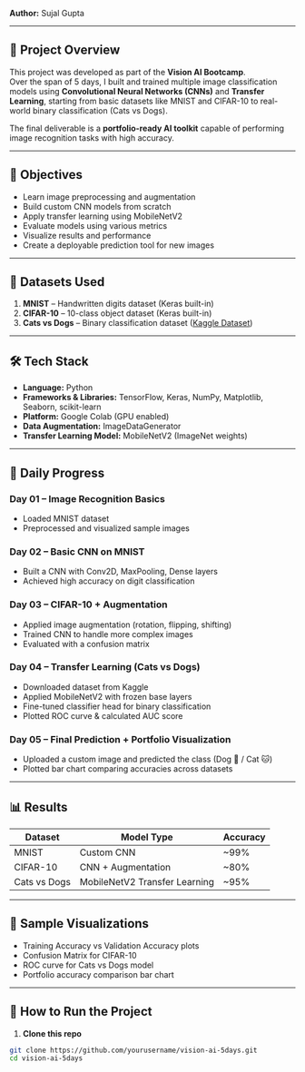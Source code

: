 **Author:** Sujal Gupta  

---

## 📌 Project Overview  
This project was developed as part of the **Vision AI Bootcamp**.  
Over the span of 5 days, I built and trained multiple image classification models using **Convolutional Neural Networks (CNNs)** and **Transfer Learning**, starting from basic datasets like MNIST and CIFAR-10 to real-world binary classification (Cats vs Dogs).  

The final deliverable is a **portfolio-ready AI toolkit** capable of performing image recognition tasks with high accuracy.

---

## 🎯 Objectives  
- Learn image preprocessing and augmentation  
- Build custom CNN models from scratch  
- Apply transfer learning using MobileNetV2  
- Evaluate models using various metrics  
- Visualize results and performance  
- Create a deployable prediction tool for new images  

---

## 📂 Datasets Used  
1. **MNIST** – Handwritten digits dataset (Keras built-in)  
2. **CIFAR-10** – 10-class object dataset (Keras built-in)  
3. **Cats vs Dogs** – Binary classification dataset ([Kaggle Dataset](https://www.kaggle.com/datasets/tongpython/cat-and-dog))  

---

## 🛠️ Tech Stack  
- **Language:** Python  
- **Frameworks & Libraries:** TensorFlow, Keras, NumPy, Matplotlib, Seaborn, scikit-learn  
- **Platform:** Google Colab (GPU enabled)  
- **Data Augmentation:** ImageDataGenerator  
- **Transfer Learning Model:** MobileNetV2 (ImageNet weights)  

---

## 📅 Daily Progress  

### **Day 01 – Image Recognition Basics**  
- Loaded MNIST dataset  
- Preprocessed and visualized sample images  

### **Day 02 – Basic CNN on MNIST**  
- Built a CNN with Conv2D, MaxPooling, Dense layers  
- Achieved high accuracy on digit classification  

### **Day 03 – CIFAR-10 + Augmentation**  
- Applied image augmentation (rotation, flipping, shifting)  
- Trained CNN to handle more complex images  
- Evaluated with a confusion matrix  

### **Day 04 – Transfer Learning (Cats vs Dogs)**  
- Downloaded dataset from Kaggle  
- Applied MobileNetV2 with frozen base layers  
- Fine-tuned classifier head for binary classification  
- Plotted ROC curve & calculated AUC score  

### **Day 05 – Final Prediction + Portfolio Visualization**  
- Uploaded a custom image and predicted the class (Dog 🐶 / Cat 🐱)  
- Plotted bar chart comparing accuracies across datasets  

---

## 📊 Results  

| Dataset        | Model Type             | Accuracy |
|----------------|------------------------|----------|
| MNIST          | Custom CNN              | ~99%     |
| CIFAR-10       | CNN + Augmentation      | ~80%     |
| Cats vs Dogs   | MobileNetV2 Transfer Learning | ~95%     |

---

## 📸 Sample Visualizations  
- Training Accuracy vs Validation Accuracy plots  
- Confusion Matrix for CIFAR-10  
- ROC curve for Cats vs Dogs model  
- Portfolio accuracy comparison bar chart  

---

## 🚀 How to Run the Project  

1. **Clone this repo**  
```bash
git clone https://github.com/yourusername/vision-ai-5days.git
cd vision-ai-5days
